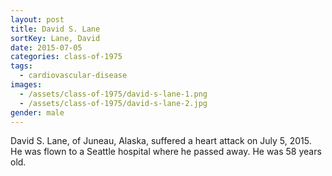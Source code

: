 ```yaml
---
layout: post
title: David S. Lane
sortKey: Lane, David
date: 2015-07-05
categories: class-of-1975
tags:
  - cardiovascular-disease
images:
  - /assets/class-of-1975/david-s-lane-1.png
  - /assets/class-of-1975/david-s-lane-2.jpg
gender: male
---
```

David S. Lane, of Juneau, Alaska, suffered a heart attack on July 5, 2015.  He was flown to a Seattle hospital where he passed away.  He was 58 years old.
